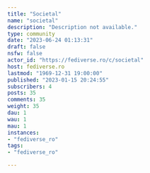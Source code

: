 ```yaml
---
title: "Societal" 
name: "societal"
description: "Description not available."
type: community
date: "2023-06-24 01:13:31"
draft: false
nsfw: false
actor_id: "https://fediverse.ro/c/societal"
host: fediverse.ro
lastmod: "1969-12-31 19:00:00"
published: "2023-01-15 20:24:55"
subscribers: 4
posts: 35
comments: 35
weight: 35
dau: 1
wau: 1
mau: 1
instances:
- "fediverse_ro"
tags: 
- "fediverse_ro"

---
```

